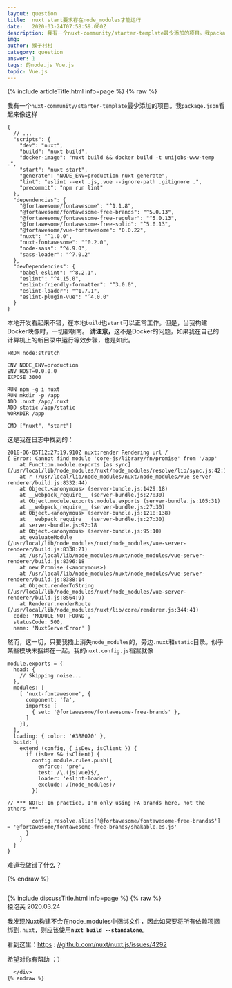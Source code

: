 ```yaml
---
layout: question
title:  nuxt start要求存在node_modules才能运行
date:   2020-03-24T07:58:59.000Z
description: 我有一个nuxt-community/starter-template最少添加的项目。我package.json看起来像这样{  // ...  ...
img: 
author: 猴子村村
category: question
answer: 1
tags: 的node.js Vue.js
topic: Vue.js
---
```

<div class="article-root">
  <div class="article">
    {% include articleTitle.html info=page %}
    {% raw %}
    <div class="article-content"><p><font style="vertical-align: inherit;"><font style="vertical-align: inherit;">我有一个</font></font><code>nuxt-community/starter-template</code><font style="vertical-align: inherit;"><font style="vertical-align: inherit;">最少添加</font><font style="vertical-align: inherit;">的</font><font style="vertical-align: inherit;">项目。</font><font style="vertical-align: inherit;">我</font></font><code>package.json</code><font style="vertical-align: inherit;"><font style="vertical-align: inherit;">看起来像这样</font></font></p>

<pre><code>{<font></font>
  // ...<font></font>
  "scripts": {<font></font>
    "dev": "nuxt",<font></font>
    "build": "nuxt build",<font></font>
    "docker-image": "nuxt build &amp;&amp; docker build -t unijobs-www-temp .",<font></font>
    "start": "nuxt start",<font></font>
    "generate": "NODE_ENV=production nuxt generate",<font></font>
    "lint": "eslint --ext .js,.vue --ignore-path .gitignore .",<font></font>
    "precommit": "npm run lint"<font></font>
  },<font></font>
  "dependencies": {<font></font>
    "@fortawesome/fontawesome": "^1.1.8",<font></font>
    "@fortawesome/fontawesome-free-brands": "^5.0.13",<font></font>
    "@fortawesome/fontawesome-free-regular": "^5.0.13",<font></font>
    "@fortawesome/fontawesome-free-solid": "^5.0.13",<font></font>
    "@fortawesome/vue-fontawesome": "0.0.22",<font></font>
    "nuxt": "^1.0.0",<font></font>
    "nuxt-fontawesome": "^0.2.0",<font></font>
    "node-sass": "^4.9.0",<font></font>
    "sass-loader": "^7.0.2"<font></font>
  },<font></font>
  "devDependencies": {<font></font>
    "babel-eslint": "^8.2.1",<font></font>
    "eslint": "^4.15.0",<font></font>
    "eslint-friendly-formatter": "^3.0.0",<font></font>
    "eslint-loader": "^1.7.1",<font></font>
    "eslint-plugin-vue": "^4.0.0"<font></font>
  }<font></font>
}<font></font>
</code></pre>

<p><font style="vertical-align: inherit;"><font style="vertical-align: inherit;">本地开发看起来不错，在本地</font></font><code>build</code><font style="vertical-align: inherit;"><font style="vertical-align: inherit;">也</font></font><code>start</code><font style="vertical-align: inherit;"><font style="vertical-align: inherit;">可以正常工作。</font><font style="vertical-align: inherit;">但是，当我构建Docker映像时，一切都朝南。
</font></font><strong><font style="vertical-align: inherit;"><font style="vertical-align: inherit;">请注意，</font></font></strong><font style="vertical-align: inherit;"><font style="vertical-align: inherit;">这不是Docker的问题，如果我在自己的计算机上的新目录中运行等效步骤，也是如此。</font></font></p>

<pre><code>FROM node:stretch<font></font>
<font></font>
ENV NODE_ENV=production<font></font>
ENV HOST=0.0.0.0<font></font>
EXPOSE 3000<font></font>
<font></font>
RUN npm -g i nuxt<font></font>
RUN mkdir -p /app<font></font>
ADD .nuxt /app/.nuxt<font></font>
ADD static /app/static<font></font>
WORKDIR /app<font></font>
<font></font>
CMD ["nuxt", "start"]<font></font>
</code></pre>

<p><font style="vertical-align: inherit;"><font style="vertical-align: inherit;">这是我在日志中找到的：</font></font></p>

<pre><code>2018-06-05T12:27:19.910Z nuxt:render Rendering url /<font></font>
{ Error: Cannot find module 'core-js/library/fn/promise' from '/app'<font></font>
    at Function.module.exports [as sync] (/usr/local/lib/node_modules/nuxt/node_modules/resolve/lib/sync.js:42:15)<font></font>
    at r (/usr/local/lib/node_modules/nuxt/node_modules/vue-server-renderer/build.js:8332:44)<font></font>
    at Object.&lt;anonymous&gt; (server-bundle.js:1429:18)<font></font>
    at __webpack_require__ (server-bundle.js:27:30)<font></font>
    at Object.module.exports.module.exports (server-bundle.js:105:31)<font></font>
    at __webpack_require__ (server-bundle.js:27:30)<font></font>
    at Object.&lt;anonymous&gt; (server-bundle.js:1218:138)<font></font>
    at __webpack_require__ (server-bundle.js:27:30)<font></font>
    at server-bundle.js:92:18<font></font>
    at Object.&lt;anonymous&gt; (server-bundle.js:95:10)<font></font>
    at evaluateModule (/usr/local/lib/node_modules/nuxt/node_modules/vue-server-renderer/build.js:8338:21)<font></font>
    at /usr/local/lib/node_modules/nuxt/node_modules/vue-server-renderer/build.js:8396:18<font></font>
    at new Promise (&lt;anonymous&gt;)<font></font>
    at /usr/local/lib/node_modules/nuxt/node_modules/vue-server-renderer/build.js:8388:14<font></font>
    at Object.renderToString (/usr/local/lib/node_modules/nuxt/node_modules/vue-server-renderer/build.js:8564:9)<font></font>
    at Renderer.renderRoute (/usr/local/lib/node_modules/nuxt/lib/core/renderer.js:344:41)<font></font>
  code: 'MODULE_NOT_FOUND',<font></font>
  statusCode: 500,<font></font>
  name: 'NuxtServerError' }<font></font>
</code></pre>

<p><font style="vertical-align: inherit;"><font style="vertical-align: inherit;">然而，这一切，只要我插上消失</font></font><code>node_modules</code><font style="vertical-align: inherit;"><font style="vertical-align: inherit;">的，旁边</font></font><code>.nuxt</code><font style="vertical-align: inherit;"><font style="vertical-align: inherit;">和</font></font><code>static</code><font style="vertical-align: inherit;"><font style="vertical-align: inherit;">目录。</font><font style="vertical-align: inherit;">似乎某些模块未捆绑在一起。</font><font style="vertical-align: inherit;">我的</font></font><code>nuxt.config.js</code><font style="vertical-align: inherit;"><font style="vertical-align: inherit;">档案就像</font></font></p>

<pre><code>module.exports = {<font></font>
  head: {<font></font>
    // Skipping noise...<font></font>
  },<font></font>
  modules: [<font></font>
    [ 'nuxt-fontawesome', {<font></font>
      component: 'fa',<font></font>
      imports: [<font></font>
        { set: '@fortawesome/fontawesome-free-brands' },<font></font>
      ]<font></font>
    }],<font></font>
  ],<font></font>
  loading: { color: '#3B8070' },<font></font>
  build: {<font></font>
    extend (config, { isDev, isClient }) {<font></font>
      if (isDev &amp;&amp; isClient) {<font></font>
        config.module.rules.push({<font></font>
          enforce: 'pre',<font></font>
          test: /\.(js|vue)$/,<font></font>
          loader: 'eslint-loader',<font></font>
          exclude: /(node_modules)/<font></font>
        })<font></font>
<font></font>
// *** NOTE: In practice, I'm only using FA brands here, not the others ***<font></font>
<font></font>
        config.resolve.alias['@fortawesome/fontawesome-free-brands$'] = '@fortawesome/fontawesome-free-brands/shakable.es.js'  <font></font>
      }<font></font>
    }<font></font>
  }<font></font>
}<font></font>
</code></pre>

<p><font style="vertical-align: inherit;"><font style="vertical-align: inherit;">难道我做错了什么？</font></font></p></div>
    {% endraw %}
  </div>
  <p style="height: 0;width:0;overflow: hidden;"> 第3489篇《nuxt start要求存在node_modules才能运行》来自Winter(https://github.com/aiyld/aiyld.github.io)的站点</p>
  <div class="discuss-wrapper">
    {% include discussTitle.html info=page %}
    {% raw %}
    <div class="discuss-item">
        <div class="discuss-parent">
          <div class="discuss-meta">
            <span class="discuss-user">猿泡芙</span>
            <span class="discuss-time">2020.03.24</span>
          </div>
          <div class="discuss-comment"><p><font style="vertical-align: inherit;"><font style="vertical-align: inherit;">我发现Nuxt构建不会在node_modules中捆绑文件，因此如果要将所有依赖项捆绑到</font></font><code>.nuxt</code><font style="vertical-align: inherit;"><font style="vertical-align: inherit;">，则应该使用</font></font><strong><code>nuxt build --standalone</code></strong><font style="vertical-align: inherit;"><font style="vertical-align: inherit;">。</font></font></p>

<p><font style="vertical-align: inherit;"><font style="vertical-align: inherit;">看到这里：</font><a href="https://github.com/nuxt/nuxt.js/issues/4292" rel="nofollow noreferrer"><font style="vertical-align: inherit;">https</font></a><font style="vertical-align: inherit;"> : </font></font><a href="https://github.com/nuxt/nuxt.js/issues/4292" rel="nofollow noreferrer"><font style="vertical-align: inherit;"><font style="vertical-align: inherit;">//github.com/nuxt/nuxt.js/issues/4292</font></font></a> </p>

<p><font style="vertical-align: inherit;"><font style="vertical-align: inherit;">希望对你有帮助 ：）</font></font></p></div>
        </div>
        
      </div>
    {% endraw %}
  </div>
<div>
